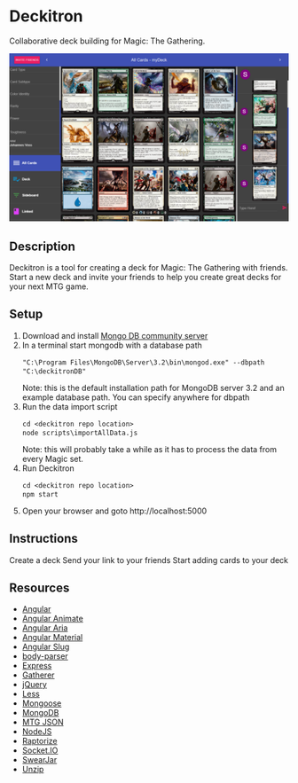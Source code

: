 # Deckitron

Collaborative deck building for Magic: The Gathering.

![screenshot](https://raw.githubusercontent.com/Matthew-Smith/deckitron/master/docs/screenshot.png)

## Description

Deckitron is a tool for creating a deck for Magic: The Gathering with friends.
Start a new deck and invite your friends to help you create great decks for your next MTG game.

## Setup

1. Download and install [Mongo DB community server](https://www.mongodb.com/download-center?jmp=nav#community)
2. In a terminal start mongodb with a database path
    ```
    "C:\Program Files\MongoDB\Server\3.2\bin\mongod.exe" --dbpath "C:\deckitronDB"
    ```
    Note: this is the default installation path for MongoDB server 3.2 and an example database path. You can specify anywhere for dbpath
3. Run the data import script
    ```
    cd <deckitron repo location>
    node scripts\importAllData.js
    ```
    Note: this will probably take a while as it has to process the data from every Magic set.
4. Run Deckitron
    ```
    cd <deckitron repo location>
    npm start
    ```
5. Open your browser and goto http://localhost:5000

## Instructions

Create a deck
Send your link to your friends
Start adding cards to your deck


## Resources

* [Angular](https://www.npmjs.com/package/angular)
* [Angular Animate](https://www.npmjs.com/package/angular-animate)
* [Angular Aria](https://www.npmjs.com/package/angular-aria)
* [Angular Material](https://www.npmjs.com/package/angular-material)
* [Angular Slug](https://www.npmjs.com/package/angular-slug)
* [body-parser](https://www.npmjs.com/package/body-parser)
* [Express](https://www.npmjs.com/package/express)
* [Gatherer](http://gatherer.wizards.com/Pages/Default.aspx)
* [jQuery](https://jquery.com/)
* [Less](https://www.npmjs.com/package/less)
* [Mongoose](https://www.npmjs.com/package/mongoose)
* [MongoDB](https://www.mongodb.com/)
* [MTG JSON](https://mtgjson.com/)
* [NodeJS](https://nodejs.org/en/)
* [Raptorize](http://zurb.com/playground/jquery-raptorize)
* [Socket.IO](https://www.npmjs.com/package/socket.io)
* [SwearJar](https://www.npmjs.com/package/swearjar)
* [Unzip](https://www.npmjs.com/package/unzip)
